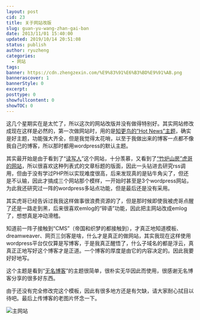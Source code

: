 ```yaml
---
layout: post
cid: 23
title: 关于网站改版
slug: guan-yu-wang-zhan-gai-ban
date: 2013/11/01 15:40:00
updated: 2019/10/14 20:51:08
status: publish
author: ryuzheng
categories: 
  - 网站
tags: 
banner: https://cdn.zhengzexin.com/%E9%83%91%E6%B3%BD%E9%91%AB.png
bannerascover: 1
bannerStyle: 0
excerpt: 
posttype: 0
showfullcontent: 0
showTOC: 0
---
```



这几个星期实在是太忙了，所以这次的网站改版并没有做得特别好。其实网站修改成现在这样是必然的，第一次做网站时，用的是[知更鸟的&ldquo;Hot News&rdquo;主题](http://zmingcx.com/)，确实是好主题，功能强大齐全，但是我觉得太花哨，以至于我做出来的博客一点都不像我自己的博客，所以那时都用wordpress的默认主题。

其实最开始是由于看到了&ldquo;[读写人](http://duxieren.com)&rdquo;这个网站，十分羡慕，又看到了[&ldquo;竹炉山房&rdquo;虎哥的网站](http://synyan.net/)，所以很喜欢这种列表式的文章标题的版面，因此一头钻进去研究rss调用，但由于没有学过PHP所以实现难度很高，后来发现真的是钻牛角尖了，但还是不认输，因此才搞成三个网站那个模样，一开始时甚至是3个wordpress网站，为此我还研究过一阵的wordpress多站点功能，但是最后还是没有采用。

其实虎哥已经告诉过我我这样做事很浪费资源的了，但是那时候即使我被虎哥点醒了还是一路走到黑，后来很喜欢emlog的&ldquo;碎语&rdquo;功能，因此把主网站改成emlog了，想想真是冲动滑稽。

知道前一阵子接触到&ldquo;CMS&rdquo;（帝国和织梦的都接触到），才真正地知道模板、dreamweaver、网页三剑客是啥，什么才是真正的做网站，其实我现在这样使用wordpress平台仅仅算是写博客，于是我真正醒悟了，什么子域名的都是浮云，真真正正地写好这个博客才是正道。一个博客的厚度是由它的内容决定的。因此我要好好地写。

这个主题是看到&ldquo;[无名博客](http://blog.0907.org)&rdquo;的主题很简单，很朴实无华因此而使用，很感谢无名博客分享的很多好东西。

由于还没有完全修改完这个模板，因此有很多地方还是有欠缺，请大家耐心拭目以待吧。最后上传博客的老图片怀念一下。

![主网站](https://cdn.zhengzexin.com/%E9%83%91%E6%B3%BD%E9%91%AB.png)